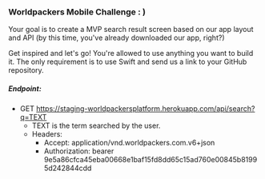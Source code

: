 ### Worldpackers Mobile Challenge : )

Your goal is to create a MVP search result screen based on our app layout and API (by this time, you've already downloaded our app, right?)

Get inspired and let's go!
You're allowed to use anything you want to build it. The only requirement is to use Swift and send us a link to your GitHub repository.

##### Endpoint:
* GET https://staging-worldpackersplatform.herokuapp.com/api/search?q=TEXT
  * TEXT is the term searched by the user.
  * Headers:
    * Accept: application/vnd.worldpackers.com.v6+json
    * Authorization: bearer 9e5a86cfca45eba00668e1baf15fd8dd65c15ad760e00845b81995d242844cdd
